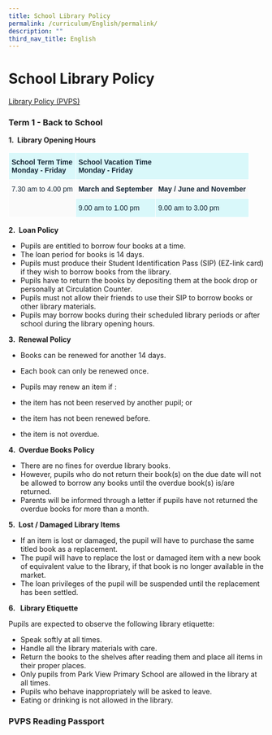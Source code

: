 ```yaml
---
title: School Library Policy
permalink: /curriculum/English/permalink/
description: ""
third_nav_title: English
---
```

# **School Library Policy**

[Library Policy (PVPS)](/files/Library%20Policy%20(PVPS).pdf)

### Term 1 - Back to School

**1.  Library Opening Hours**

<table style="border-collapse:collapse;border-spacing:0" class="tg"><thead><tr><th style="background-color:#D9F8FA;border-color:#ffffff;border-style:solid;border-width:1px;color:#162837;font-family:Arial, sans-serif;font-size:14px;font-weight:bold;overflow:hidden;padding:10px 5px;text-align:left;vertical-align:top;word-break:normal">School Term Time<br>Monday - Friday</th><th style="background-color:#D9F8FA;border-color:#ffffff;border-style:solid;border-width:1px;color:#162837;font-family:Arial, sans-serif;font-size:14px;font-weight:bold;overflow:hidden;padding:10px 5px;text-align:left;vertical-align:top;word-break:normal" colspan="2">School Vacation Time<br>Monday - Friday</th></tr></thead><tbody><tr><td style="background-color:#FAFAFA;border-color:#ffffff;border-style:solid;border-width:1px;color:#162837;font-family:Arial, sans-serif;font-size:14px;overflow:hidden;padding:10px 5px;text-align:left;vertical-align:top;word-break:normal" rowspan="2">7.30 am to 4.00 pm</td><td style="background-color:#FAFAFA;border-color:#ffffff;border-style:solid;border-width:1px;color:#162837;font-family:Arial, sans-serif;font-size:14px;font-weight:bold;overflow:hidden;padding:10px 5px;text-align:left;vertical-align:top;word-break:normal">March and September</td><td style="background-color:#FAFAFA;border-color:#ffffff;border-style:solid;border-width:1px;color:#162837;font-family:Arial, sans-serif;font-size:14px;font-weight:bold;overflow:hidden;padding:10px 5px;text-align:left;vertical-align:top;word-break:normal">May / June and November</td></tr><tr><td style="background-color:#D9F8FA;border-color:#ffffff;border-style:solid;border-width:1px;color:#162837;font-family:Arial, sans-serif;font-size:14px;overflow:hidden;padding:10px 5px;text-align:left;vertical-align:top;word-break:normal">9.00 am to 1.00 pm</td><td style="background-color:#D9F8FA;border-color:#ffffff;border-style:solid;border-width:1px;color:#162837;font-family:Arial, sans-serif;font-size:14px;overflow:hidden;padding:10px 5px;text-align:left;vertical-align:top;word-break:normal">9.00 am to 3.00 pm</td></tr></tbody></table>


**2.  Loan Policy**

*   Pupils are entitled to borrow four books at a time.
*   The loan period for books is 14 days.
*   Pupils must produce their Student Identification Pass (SIP) (EZ-link card) if they wish to borrow books from the library.
*   Pupils have to return the books by depositing them at the book drop or personally at Circulation Counter.
*   Pupils must not allow their friends to use their SIP to borrow books or other library materials.
*   Pupils may borrow books during their scheduled library periods or after school during the library opening hours.

**3.  Renewal Policy**

*   Books can be renewed for another 14 days.
*   Each book can only be renewed once.
*   Pupils may renew an item if :

*   the item has not been reserved by another pupil; or
*   the item has not been renewed before.
*   the item is not overdue.

**4.  Overdue Books Policy** 

*   There are no fines for overdue library books.
*   However, pupils who do not return their book(s) on the due date will not be allowed to borrow any books until the overdue book(s) is/are returned.
*   Parents will be informed through a letter if pupils have not returned the overdue books for more than a month.  

  

**5.  Lost / Damaged Library Items**

*   If an item is lost or damaged, the pupil will have to purchase the same titled book as a replacement.
*   The pupil will have to replace the lost or damaged item with a new book of equivalent value to the library, if that book is no longer available in the market.
*   The loan privileges of the pupil will be suspended until the replacement has been settled.

**6.   Library Etiquette**

Pupils are expected to observe the following library etiquette:

*   Speak softly at all times.
*   Handle all the library materials with care.
*   Return the books to the shelves after reading them and place all items in their proper places.
*   Only pupils from Park View Primary School are allowed in the library at all times.
*   Pupils who behave inappropriately will be asked to leave.
*   Eating or drinking is not allowed in the library.

### PVPS Reading Passport 